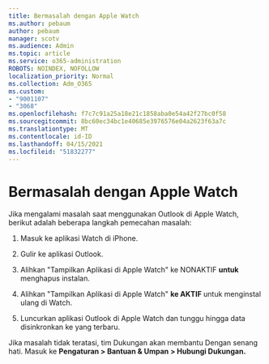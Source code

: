 ```yaml
---
title: Bermasalah dengan Apple Watch
ms.author: pebaum
author: pebaum
manager: scotv
ms.audience: Admin
ms.topic: article
ms.service: o365-administration
ROBOTS: NOINDEX, NOFOLLOW
localization_priority: Normal
ms.collection: Adm_O365
ms.custom:
- "9001107"
- "3068"
ms.openlocfilehash: f7c7c91a25a18e21c1858aba0e54a42f27bc0f58
ms.sourcegitcommit: 8bc60ec34bc1e40685e3976576e04a2623f63a7c
ms.translationtype: MT
ms.contentlocale: id-ID
ms.lasthandoff: 04/15/2021
ms.locfileid: "51832277"
---
```

# <a name="trouble-with-the-apple-watch"></a>Bermasalah dengan Apple Watch

Jika mengalami masalah saat menggunakan Outlook di Apple Watch, berikut adalah beberapa langkah pemecahan masalah: 

1. Masuk ke aplikasi Watch di iPhone.

2. Gulir ke aplikasi Outlook.

3. Alihkan "Tampilkan Aplikasi di Apple Watch" ke NONAKTIF **untuk** menghapus instalan.

4. Alihkan "Tampilkan Aplikasi di Apple Watch" **ke AKTIF** untuk menginstal ulang di Watch.

5. Luncurkan aplikasi Outlook di Apple Watch dan tunggu hingga data disinkronkan ke yang terbaru. 

Jika masalah tidak teratasi, tim Dukungan akan membantu Dengan senang hati. Masuk ke **Pengaturan > Bantuan & Umpan > Hubungi Dukungan.** 